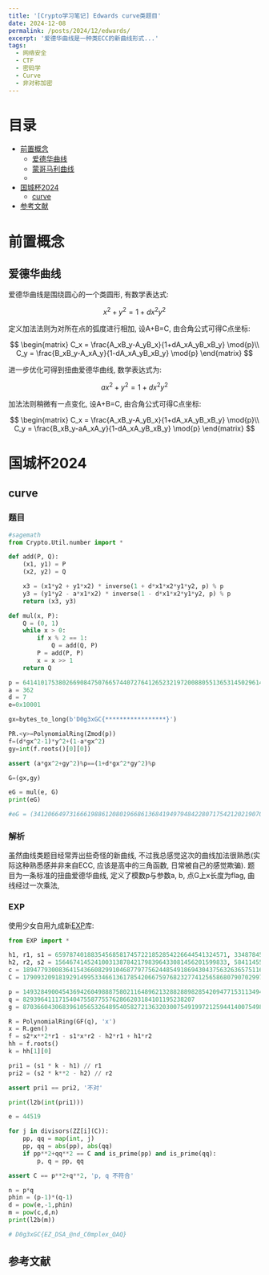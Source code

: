 ```yaml
---
title: '[Crypto学习笔记] Edwards curve类题目'
date: 2024-12-08
permalink: /posts/2024/12/edwards/
excerpt: '爱德华曲线是一种类ECC的新曲线形式...'
tags:
  - 网络安全
  - CTF
  - 密码学
  - Curve
  - 非对称加密
---
```


# 目录

- [前置概念](#前置概念)
    - [爱德华曲线](#爱德华曲线)
    - [蒙哥马利曲线](#蒙哥马利曲线)
    - 
- [国城杯2024](#国城杯2024)
    - [curve](#curve)
- [参考文献](#参考文献)

# 前置概念

## 爱德华曲线

爱德华曲线是围绕圆心的一个类圆形, 有数学表达式:

$$x^2+y^2=1+dx^2y^2$$

定义加法法则为对所在点的弧度进行相加, 设A+B=C, 由合角公式可得C点坐标:

$$
\begin{matrix}
C_x = \frac{A_xB_y-A_yB_x}{1+dA_xA_yB_xB_y} \mod{p}\\
C_y = \frac{B_xB_y-A_xA_y}{1-dA_xA_yB_xB_y} \mod{p}
\end{matrix}
$$

进一步优化可得到扭曲爱德华曲线, 数学表达式为:

$$ax^2+y^2=1+dx^2y^2$$

加法法则稍微有一点变化, 设A+B=C, 由合角公式可得C点坐标:

$$
\begin{matrix}
C_x = \frac{A_xB_y-A_yB_x}{1+dA_xA_yB_xB_y} \mod{p}\\
C_y = \frac{B_xB_y-aA_xA_y}{1-dA_xA_yB_xB_y} \mod{p}
\end{matrix}
$$

# 国城杯2024

## curve

### 题目

```python
#sagemath
from Crypto.Util.number import *

def add(P, Q):
    (x1, y1) = P
    (x2, y2) = Q

    x3 = (x1*y2 + y1*x2) * inverse(1 + d*x1*x2*y1*y2, p) % p
    y3 = (y1*y2 - a*x1*x2) * inverse(1 - d*x1*x2*y1*y2, p) % p
    return (x3, y3)

def mul(x, P):
    Q = (0, 1)
    while x > 0:
        if x % 2 == 1:
            Q = add(Q, P)
        P = add(P, P)
        x = x >> 1
    return Q

p = 64141017538026690847507665744072764126523219720088055136531450296140542176327
a = 362
d = 7
e=0x10001

gx=bytes_to_long(b'D0g3xGC{*****************}')

PR.<y>=PolynomialRing(Zmod(p))
f=(d*gx^2-1)*y^2+(1-a*gx^2)
gy=int(f.roots()[0][0])

assert (a*gx^2+gy^2)%p==(1+d*gx^2*gy^2)%p

G=(gx,gy)

eG = mul(e, G)
print(eG)

#eG = (34120664973166619886120801966861368419497948422807175421202190709822232354059, 11301243831592615312624457443883283529467532390028216735072818875052648928463)
```

### 解析

虽然曲线类题目经常弄出些奇怪的新曲线, 不过我总感觉这次的曲线加法很熟悉(实际这种熟悉感并非来自ECC, 应该是高中的三角函数, 日常被自己的感觉欺骗). 题目为一条标准的扭曲爱德华曲线,  定义了模数p与参数a, b, 点G上x长度为flag, 曲线经过一次乘法, 

### EXP

使用少女自用九成新[EXP](https://gitee.com/cryingn/exp)库:

```python
from EXP import *

h1, r1, s1 = 659787401883545685817457221852854226644541324571, 334878452864978819061930997065061937449464345411, 282119793273156214497433603026823910474682900640
h2, r2, s2 = 156467414524100313878421798396433081456201599833, 584114556699509111695337565541829205336940360354, 827371522240921066790477048569787834877112159142
c = 18947793008364154366082991046877977562448549186943043756326365751169362247521
C = 179093209181929149953346613617854206675976823277412565868079070299728290913658

p = 149328490045436942604988875802116489621328828898285420947715311349436861817490291824444921097051302371708542907256342876547658101870212721747647670430302669064864905380294108258544172347364992433926644937979367545128905469215614628012983692577094048505556341118385280805187867314256525730071844236934151633203
q = 829396411171540475587755762866203184101195238207
g = 87036604306839610565326489540582721363203007549199721259441400754982765368067012246281187432501490614633302696667034188357108387643921907247964850741525797183732941221335215366182266284004953589251764575162228404140768536534167491117433689878845912406615227673100755350290475167413701005196853054828541680397

R = PolynomialRing(GF(q), 'x')
x = R.gen()
f = s2*x**2*r1 - s1*x*r2 - h2*r1 + h1*r2
hh = f.roots()
k = hh[1][0]

pri1 = (s1 * k - h1) // r1
pri2 = (s2 * k**2 - h2) // r2

assert pri1 == pri2, '不对'

print(l2b(int(pri1)))

e = 44519

for j in divisors(ZZ[i](C)):
    pp, qq = map(int, j)
    pp, qq = abs(pp), abs(qq)
    if pp**2+qq**2 == C and is_prime(pp) and is_prime(qq):
        p, q = pp, qq

assert C == p**2+q**2, 'p, q 不符合'

n = p*q
phin = (p-1)*(q-1)
d = pow(e,-1,phin)
m = pow(c,d,n)
print(l2b(m))

# D0g3xGC{EZ_DSA_@nd_C0mplex_QAQ}  
```

## 


## 参考文献

[^DSA]: hengxinyan.NSSCTF Crypto系列--DSA[EB/OL].个人博客.<a target="_blank" href='https://hengxinyan.github.io/2023/08/10/Crypto%E7%B3%BB%E5%88%97--%5BDSA%5D/'>https://hengxinyan.github.io/2023/08/10/Crypto%E7%B3%BB%E5%88%97--%5BDSA%5D/</a>.2023.08.10
[^basectf]: basectf组委会.BaseCTF 2024官方Writeup合集[EB/OL].CSDN.https://j0zr0js7k7j.feishu.cn/docx/MS06dyLGRoHBfzxGPF1cz0VhnGh.2024.11.10
[^solutions]: 暑假作业写了没.x^2+y^2=n的整数解[EB/OL].知乎.<a target="_blank" href='https://zhuanlan.zhihu.com/p/668845092'>https://zhuanlan.zhihu.com/p/668845092</a>.2023.11.26
[^complex]: Wbuildings.国城杯2024[EB/OL].个人博客.<a target="_blank" href='https://wbuildings.github.io/Crypto/%E5%9B%BD%E5%9F%8E%E6%9D%AF2024/#more'>https://wbuildings.github.io/Crypto/%E5%9B%BD%E5%9F%8E%E6%9D%AF2024/#more</a>.2024.12.07

